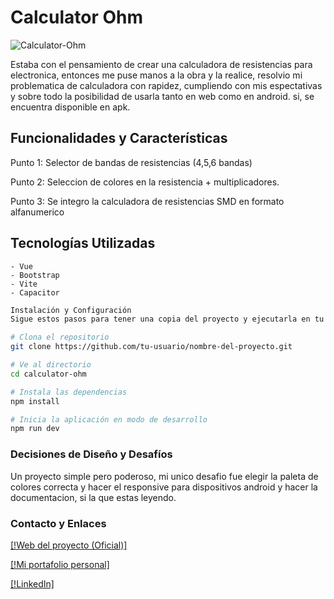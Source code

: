 # Calculator Ohm

![Calculator-Ohm](https://i.postimg.cc/15k2SLrt/logo.png)

Estaba con el pensamiento de crear una calculadora de resistencias para electronica, entonces me puse manos a la obra y la realice, resolvio mi problematica de calculadora con rapidez, cumpliendo con mis espectativas y sobre todo la posibilidad de usarla tanto en web como en android. si, se encuentra disponible en apk. 

## Funcionalidades y Características
Punto 1: Selector de bandas de resistencias (4,5,6 bandas)

Punto 2: Seleccion de colores en la resistencia + multiplicadores.

Punto 3: Se integro la calculadora de resistencias SMD en formato alfanumerico

## Tecnologías Utilizadas
    - Vue
    - Bootstrap 
    - Vite
    - Capacitor

``` bash 
Instalación y Configuración
Sigue estos pasos para tener una copia del proyecto y ejecutarla en tu máquina local.

# Clona el repositorio
git clone https://github.com/tu-usuario/nombre-del-proyecto.git

# Ve al directorio
cd calculator-ohm

# Instala las dependencias
npm install

# Inicia la aplicación en modo de desarrollo
npm run dev
```

### Decisiones de Diseño y Desafíos

Un proyecto simple pero poderoso, mi unico desafio fue elegir la paleta de colores correcta y hacer el responsive para dispositivos android y hacer la documentacion, si la que estas leyendo.

### Contacto y Enlaces

[[!Web del proyecto (Oficial)]](https://calculator-ohm.vercel.app/)

[[!Mi portafolio personal]](https://EJCM05.github.io)

[[!LinkedIn]](https://www.linkedin.com/in/eber-josue-colmenares-mendoza-bb2932352?utm_source=share&utm_campaign=share_via&utm_content=profile&utm_medium=android_app)